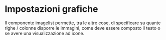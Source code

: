 # Impostazioni grafiche

Il componente imagelist permette, tra le altre cose, di specificare su quante righe / colonne disporre le immagini, come deve essere composto il testo o se avere una visualizzazione ad icone.

